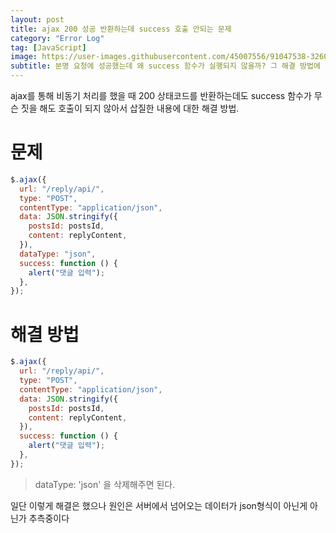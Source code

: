 ```yaml
---
layout: post
title: ajax 200 성공 반환하는데 success 호출 안되는 문제
category: "Error Log"
tag: [JavaScript]
image: https://user-images.githubusercontent.com/45007556/91047538-32604500-e655-11ea-8aa8-50c53e222fc7.png
subtitle: 분명 요청에 성공했는데 왜 success 함수가 실행되지 않을까? 그 해결 방법에 대해 알아보자
---
```


ajax를 통해 비동기 처리를 했을 때 200 상태코드를 반환하는데도 success 함수가 무슨 짓을 해도 호출이 되지 않아서 삽질한 내용에 대한 해결 방법.

# 문제

```js
$.ajax({
  url: "/reply/api/",
  type: "POST",
  contentType: "application/json",
  data: JSON.stringify({
    postsId: postsId,
    content: replyContent,
  }),
  dataType: "json",
  success: function () {
    alert("댓글 입력");
  },
});
```

# 해결 방법

```js
$.ajax({
  url: "/reply/api/",
  type: "POST",
  contentType: "application/json",
  data: JSON.stringify({
    postsId: postsId,
    content: replyContent,
  }),
  success: function () {
    alert("댓글 입력");
  },
});
```

> dataType: 'json' 을 삭제해주면 된다.

일단 이렇게 해결은 했으나 원인은 서버에서 넘어오는 데이터가 json형식이 아닌게 아닌가 추측중이다

